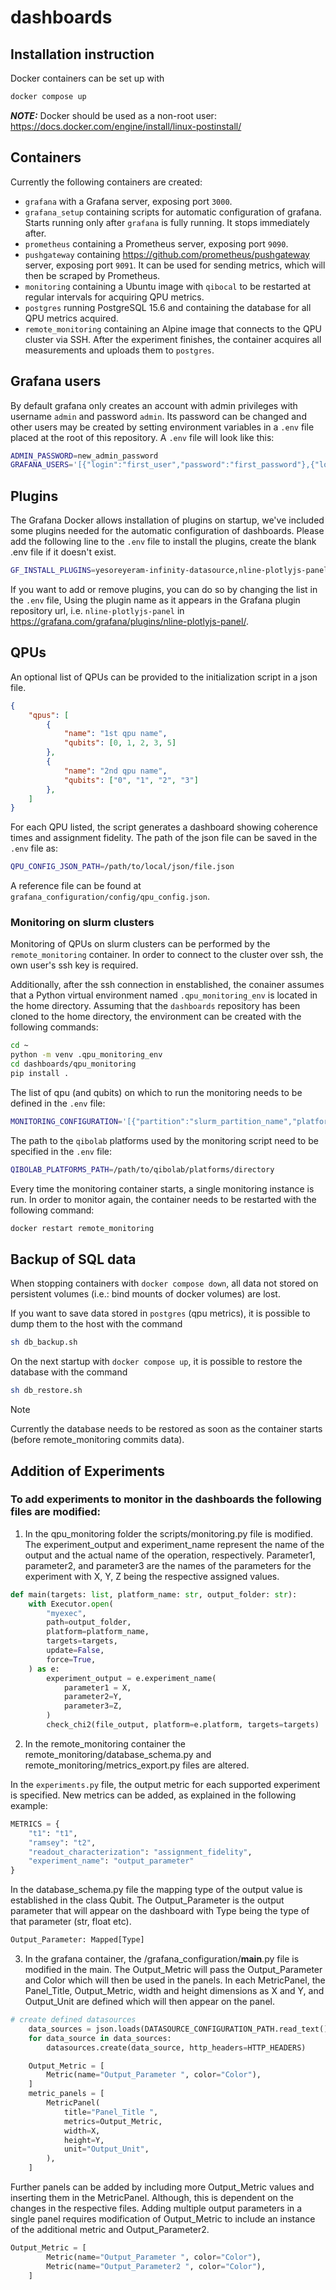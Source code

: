 # dashboards

## Installation instruction

Docker containers can be set up with
``` bash
docker compose up
```

**_NOTE:_**  Docker should be used as a non-root user:
https://docs.docker.com/engine/install/linux-postinstall/

## Containers

Currently the following containers are created:
 - `grafana` with a Grafana server, exposing port `3000`.
 - `grafana_setup` containing scripts for automatic configuration of grafana.
 Starts running only after `grafana` is fully running. It stops immediately after.
 - `prometheus` containing a Prometheus server, exposing port `9090`.
 - `pushgateway` containing https://github.com/prometheus/pushgateway server, exposing port `9091`.
 It can be used for sending metrics, which will then be scraped by Prometheus.
 - `monitoring` containing a Ubuntu image with `qibocal` to be restarted at regular intervals for acquiring QPU metrics.
 - `postgres` running PostgreSQL 15.6 and containing the database for all QPU metrics acquired.
 - `remote_monitoring` containing an Alpine image that connects to the QPU cluster via SSH.
    After the experiment finishes, the container acquires all measurements and uploads them to `postgres`.

## Grafana users

By default grafana only creates an account with admin privileges with username `admin` and password `admin`.
Its password can be changed and other users may be created by setting environment variables in a `.env` file placed at the root of this repository.
A `.env` file will look like this:
``` bash
ADMIN_PASSWORD=new_admin_password
GRAFANA_USERS='[{"login":"first_user","password":"first_password"},{"login":"second_user","password":"second_password","role":"Editor"}]'
```

## Plugins

The Grafana Docker allows installation of plugins on startup, we've included some plugins needed for the automatic configuration of dashboards.
Please add the following line to the `.env` file to install the plugins, create the blank .env file if it doesn't exist.
``` bash
GF_INSTALL_PLUGINS=yesoreyeram-infinity-datasource,nline-plotlyjs-panel,serrrios-statusoverview-panel
```
If you want to add or remove plugins, you can do so by changing the list in the `.env` file,
Using the plugin name as it appears in the Grafana plugin repository url, i.e. `nline-plotlyjs-panel` in https://grafana.com/grafana/plugins/nline-plotlyjs-panel/.

## QPUs

An optional list of QPUs can be provided to the initialization script in a json file.
``` json
{
    "qpus": [
        {
            "name": "1st qpu name",
            "qubits": [0, 1, 2, 3, 5]
        },
        {
            "name": "2nd qpu name",
            "qubits": ["0", "1", "2", "3"]
        },
    ]
}
```
For each QPU listed, the script generates a dashboard showing coherence times and assignment fidelity.
The path of the json file can be saved in the `.env` file as:
``` bash
QPU_CONFIG_JSON_PATH=/path/to/local/json/file.json
```

A reference file can be found at `grafana_configuration/config/qpu_config.json`.

### Monitoring on slurm clusters

Monitoring of QPUs on slurm clusters can be performed by the `remote_monitoring` container.
In order to connect to the cluster over ssh, the own user's ssh key is required.

Additionally, after the ssh connection in enstablished, the conainer assumes that a Python virtual environment
named `.qpu_monitoring_env` is located in the home directory. Assuming that the `dashboards` repository
has been cloned to the home directory, the environment can be created with the following commands:

``` bash
cd ~
python -m venv .qpu_monitoring_env
cd dashboards/qpu_monitoring
pip install .
```

The list of qpu (and qubits) on which to run the monitoring needs to be defined in the `.env` file:

``` bash
MONITORING_CONFIGURATION='[{"partition":"slurm_partition_name","platform":"qpu_name","targets":["0", "1"]}]'
```

The path to the `qibolab` platforms used by the monitoring script need to be specified in the `.env` file:

``` bash
QIBOLAB_PLATFORMS_PATH=/path/to/qibolab/platforms/directory
```

Every time the monitoring container starts, a single monitoring instance is run. In order to monitor again, the
container needs to be restarted with the following command:

``` bash
docker restart remote_monitoring
```

## Backup of SQL data

When stopping containers with `docker compose down`, all data not stored on persistent volumes
(i.e.: bind mounts of docker volumes) are lost.

If you want to save data stored in `postgres` (qpu metrics), it is possible to dump them to the host with the command

``` bash
sh db_backup.sh
```

On the next startup with `docker compose up`, it is possible to restore the database with the command

``` bash
sh db_restore.sh
```

> [!NOTE]
> Currently the database needs to be restored as soon as the container starts (before remote_monitoring commits data).


## Addition of Experiments

### To add experiments to monitor in the dashboards the following files are modified:

1. In the qpu_monitoring folder the scripts/monitoring.py file is modified. The experiment_output and experiment_name represent the name of the output and the actual name of the operation, respectively. Parameter1, parameter2, and parameter3 are the names of the parameters for the experiment with X, Y, Z being the respective assigned values.

``` python
def main(targets: list, platform_name: str, output_folder: str):
    with Executor.open(
        "myexec",
        path=output_folder,
        platform=platform_name,
        targets=targets,
        update=False,
        force=True,
    ) as e:
        experiment_output = e.experiment_name(
            parameter1 = X,
            parameter2=Y,
            parameter3=Z,
        )
        check_chi2(file_output, platform=e.platform, targets=targets)
 ```

2. In the remote_monitoring container the remote_monitoring/database_schema.py and remote_monitoring/metrics_export.py files are altered.

In the `experiments.py` file, the output metric for each supported experiment is specified. New metrics can be added, as explained in the following example:

``` python
METRICS = {
    "t1": "t1",
    "ramsey": "t2",
    "readout_characterization": "assignment_fidelity",
    "experiment_name": "output_parameter"
}
```

In the database_schema.py file the mapping type of the output value is established in the class Qubit. The Output_Parameter is the output parameter that will appear on the dashboard with Type being the type of that parameter (str, float etc).

``` python
Output_Parameter: Mapped[Type]
```

3. In the grafana container, the /grafana_configuration/__main__.py file is modified in the main. The Output_Metric will pass the Output_Parameter and Color which will then be used in the panels. In each MetricPanel, the Panel_Title, Output_Metric, width and height dimensions as X and Y, and Output_Unit are defined which will then appear on the panel.

``` python
# create defined datasources
    data_sources = json.loads(DATASOURCE_CONFIGURATION_PATH.read_text())
    for data_source in data_sources:
        datasources.create(data_source, http_headers=HTTP_HEADERS)

    Output_Metric = [
        Metric(name="Output_Parameter ", color="Color"),
    ]
    metric_panels = [
        MetricPanel(
            title="Panel_Title ",
            metrics=Output_Metric,
            width=X,
            height=Y,
            unit="Output_Unit",
        ),
    ]
```

Further panels can be added by including more Output_Metric values and inserting them in the MetricPanel. Although, this is dependent on the changes in the respective files. Adding multiple output parameters in a single panel requires modification of Output_Metric to include an instance of the additional metric and Output_Parameter2.

``` python
Output_Metric = [
        Metric(name="Output_Parameter ", color="Color"),
        Metric(name="Output_Parameter2 ", color="Color"),
    ]
```
